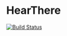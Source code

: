 # HearThere

[![Build Status](https://travis-ci.org/ssfrr/HearThere.jl.svg?branch=master)](https://travis-ci.org/ssfrr/HearThere.jl)
